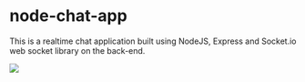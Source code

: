 # node-chat-app
This is a realtime chat application built using NodeJS, Express and Socket.io web socket library on the back-end.

![](http://i.imgur.com/1NIRbZU.png)
